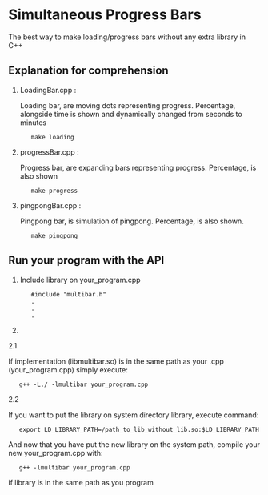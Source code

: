 # Simultaneous Progress Bars

The best way to make loading/progress bars without any extra library in C++

## Explanation for comprehension 

1. LoadingBar.cpp :
   
   Loading bar, are moving dots representing progress.
   Percentage, alongside time is shown and dynamically 
   changed from seconds to minutes

   ```
      make loading
   ```

2. progressBar.cpp :
   
   Progress bar, are expanding bars representing progress.
   Percentage, is also shown

   ```
      make progress
   ```

3. pingpongBar.cpp :
   
   Pingpong bar, is simulation of pingpong.
   Percentage, is also shown.

   ```
      make pingpong
   ```

## Run your program with the API
   
1.
   Include library on your_program.cpp
   ```
      #include "multibar.h"
      .
      .
      .

   ```

2.
2.1

   If implementation (libmultibar.so) is in the same path as your .cpp (your_program.cpp) simply execute:
   ```
      g++ -L./ -lmultibar your_program.cpp
   ```

2.2

   If you want to put the library on system directory library, execute
   command:
   ```
      export LD_LIBRARY_PATH=/path_to_lib_without_lib.so:$LD_LIBRARY_PATH
   ``` 

   And now that you have put the new library on the system path, compile your 
   new your_program.cpp with: 
   ```
      g++ -lmultibar your_program.cpp
   ```  
   if library is in the same path as you program
    